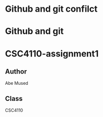 # Github and git confilct
# Github and git
# CSC4110-assignment1

## Author
Abe Mused 
## Class 
CSC4110
